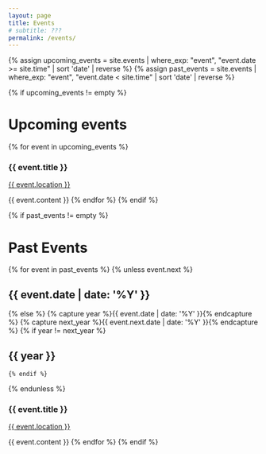 ```yaml
---
layout: page
title: Events
# subtitle: ???
permalink: /events/
---
```


{% assign upcoming_events = site.events | where_exp: "event", "event.date >= site.time" | sort 'date' | reverse %}
{% assign past_events = site.events | where_exp: "event", "event.date < site.time" | sort 'date' | reverse %}

{% if upcoming_events != empty %}
# Upcoming events
{% for event in upcoming_events %}
  <h3>{{ event.title }}</h3>
  <p><a href="{{ event.location_link }}">{{ event.location }}</a></p>
  {{ event.content }}
{% endfor %}
{% endif %}

{% if past_events != empty %}
# Past Events
{% for event in past_events %}
  {% unless event.next %}

<h2>{{ event.date | date: '%Y' }}</h2>

  {% else %}
    {% capture year %}{{ event.date | date: '%Y' }}{% endcapture %}
    {% capture next_year %}{{ event.next.date | date: '%Y' }}{% endcapture %}
    {% if year != next_year %}

<h2>{{ year }}</h2>

    {% endif %}
  {% endunless %}

  <h3>{{ event.title }}</h3>
  <p><a href="{{ event.location_link }}">{{ event.location }}</a></p>
  {{ event.content }}
{% endfor %}
{% endif %}
